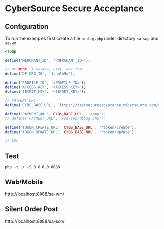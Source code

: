 CyberSource Secure Acceptance
=============================

## Configuration

To run the examples first create a file `config.php` under directory `sa-sop` and `sa-wm`

```php
<?php

define('MERCHANT_ID', '<MERCHANT_ID>');

// DF TEST: 1snn5n9w, LIVE: k8vif92e 
define('DF_ORG_ID', '1snn5n9w');

define('PROFILE_ID', '<PROFILE_ID>');
define('ACCESS_KEY', '<ACCESS_KEY>');
define('SECRET_KEY', '<SECRET_KEY>');

// PAYMENT URL
define('CYBS_BASE_URL', 'https://testsecureacceptance.cybersource.com/silent');

define('PAYMENT_URL', CYBS_BASE_URL . '/pay');
// define('PAYMENT_URL', '/sa-sop/debug.php');

define('TOKEN_CREATE_URL', CYBS_BASE_URL . '/token/create');
define('TOKEN_UPDATE_URL', CYBS_BASE_URL . '/token/update');

// EOF
```

## Test
```
php -t ./ -S 0.0.0.0:8088
```

## Web/Mobile
http://localhost:8088/sa-wm/

## Silent Order Post
http://localhost:8088/sa-sop/
